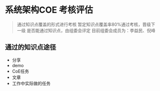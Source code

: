 # 系统架构COE 考核评估

> 通过知识点覆盖的形式进行考核
> 暂定知识点覆盖率80%通过考核，晋级下一级
> 是否能通过知识点，由组委会评定
> 目前组委会成员为：李益民、倪峰

## 通过的知识点途径
* 分享
* demo
* CoE任务
* 文章
* 工作中实际做的任务